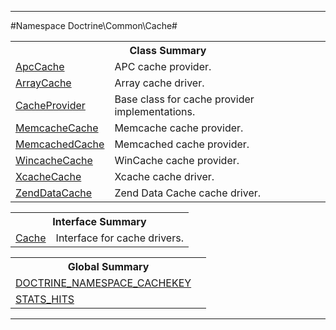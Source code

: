 

- - -

#Namespace Doctrine\Common\Cache#

<table class="title">
<tr><th colspan="2" class="title">Class Summary</th></tr>
<tr><td class="name"><a href="https://github.com/JeyDotC/Hirudo-docs/blob/master/doctrine/common/cache/ApcCache.md">ApcCache</a></td><td class="description">APC cache provider.</td></tr>
<tr><td class="name"><a href="https://github.com/JeyDotC/Hirudo-docs/blob/master/doctrine/common/cache/ArrayCache.md">ArrayCache</a></td><td class="description">Array cache driver.</td></tr>
<tr><td class="name"><a href="https://github.com/JeyDotC/Hirudo-docs/blob/master/doctrine/common/cache/CacheProvider.md">CacheProvider</a></td><td class="description">Base class for cache provider implementations.</td></tr>
<tr><td class="name"><a href="https://github.com/JeyDotC/Hirudo-docs/blob/master/doctrine/common/cache/MemcacheCache.md">MemcacheCache</a></td><td class="description">Memcache cache provider.</td></tr>
<tr><td class="name"><a href="https://github.com/JeyDotC/Hirudo-docs/blob/master/doctrine/common/cache/MemcachedCache.md">MemcachedCache</a></td><td class="description">Memcached cache provider.</td></tr>
<tr><td class="name"><a href="https://github.com/JeyDotC/Hirudo-docs/blob/master/doctrine/common/cache/WincacheCache.md">WincacheCache</a></td><td class="description">WinCache cache provider.</td></tr>
<tr><td class="name"><a href="https://github.com/JeyDotC/Hirudo-docs/blob/master/doctrine/common/cache/XcacheCache.md">XcacheCache</a></td><td class="description">Xcache cache driver.</td></tr>
<tr><td class="name"><a href="https://github.com/JeyDotC/Hirudo-docs/blob/master/doctrine/common/cache/ZendDataCache.md">ZendDataCache</a></td><td class="description">Zend Data Cache cache driver.</td></tr>
</table>

<table class="title">
<tr><th colspan="2" class="title">Interface Summary</th></tr>
<tr><td class="name"><a href="https://github.com/JeyDotC/Hirudo-docs/blob/master/doctrine/common/cache/Cache.md">Cache</a></td><td class="description">Interface for cache drivers.</td></tr>
</table>

<table class="title">
<tr><th colspan="2" class="title">Global Summary</th></tr>
<tr><td class="name"><a href="package-globals.md#DOCTRINE_NAMESPACE_CACHEKEY">DOCTRINE_NAMESPACE_CACHEKEY</a></td><td class="description"></td></tr>
<tr><td class="name"><a href="package-globals.md#STATS_HITS">STATS_HITS</a></td><td class="description"></td></tr>
</table>

- - -

